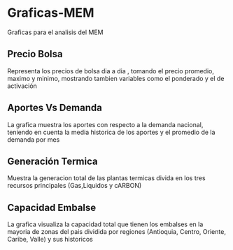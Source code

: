 # Graficas-MEM
Graficas para el analisis del MEM

## Precio Bolsa

Representa los precios de bolsa dia a dia , tomando el precio promedio, maximo y minimo, mostrando tambien variables como el ponderado y el de activación 

## Aportes Vs Demanda

La grafica muestra los aportes con respecto a la demanda nacional, teniendo en cuenta la media historica de los aportes y el promedio de la demanda por mes

## Generación Termica

Muestra la generacion total de las plantas termicas divida en los tres recursos principales (Gas,Liquidos y cARBON)

## Capacidad Embalse

La grafica visualiza la capacidad total que tienen los embalses en la mayoria de zonas del pais dividida por regiones (Antioquia, Centro, Oriente, Caribe, Valle) y sus historicos 
